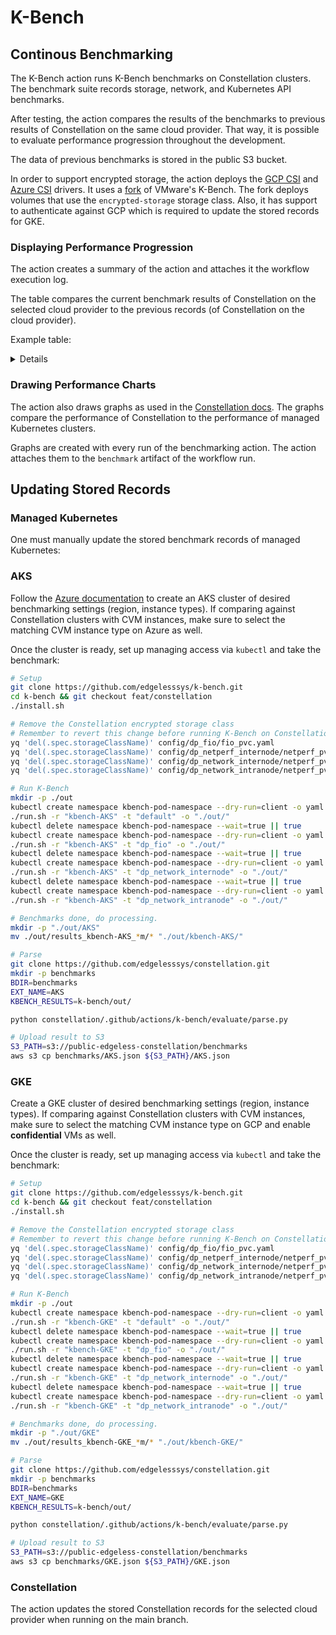 # K-Bench

## Continous Benchmarking
The K-Bench action runs K-Bench benchmarks on Constellation clusters.
The benchmark suite records storage, network, and Kubernetes API benchmarks.

After testing, the action compares the results of the benchmarks to previous results of Constellation on the same cloud provider. That way, it is possible to evaluate performance progression throughout the development.

The data of previous benchmarks is stored in the public S3 bucket.

In order to support encrypted storage, the action deploys the [GCP CSI](https://github.com/edgelesssys/constellation-gcp-compute-persistent-disk-csi-driver) and [Azure CSI](https://github.com/edgelesssys/constellation-azuredisk-csi-driver) drivers. It uses a [fork](https://github.com/edgelesssys/k-bench) of VMware's K-Bench. The fork deploys volumes that use the `encrypted-storage` storage class. Also, it has support to authenticate against GCP which is required to update the stored records for GKE.

### Displaying Performance Progression
The action creates a summary of the action and attaches it the workflow execution log.

The table compares the current benchmark results of Constellation on the selected cloud provider to the previous records (of Constellation on the cloud provider).

Example table:

<details>

| Benchmark suite | Current | Previous | Ratio |
|-|-|-|-|
| pod_create (ms) | 306.521 | 196.762 | 1.558 ⬆️ |
| pod_list (ms) | 157.272 | 2083.966 | 0.075 ⬇️ |
| pod_get (ms) | 157.42899 | 99.745 | 1.578 ⬆️ |
| pod_update (ms) | 176.695 | 150.139 | 1.177 ⬆️ |
| pod_delete (ms) | 165.996 | 449.71698 | 0.369 ⬇️ |
| svc_create (ms) | 208.479 | 407.957 | 0.511 ⬇️ |
| svc_list (ms) | 154.088 | 1398.8309 | 0.11 ⬇️ |
| svc_get (ms) | 156.53699 | 100.264 | 1.561 ⬆️ |
| svc_update (ms) | 157.96 | 127.22 | 1.242 ⬆️ |
| svc_delete (ms) | 193.49901 | 914.974 | 0.211 ⬇️ |
| depl_create (ms) | 347.759 | 212.902 | 1.633 ⬆️ |
| depl_list (ms) | 158.06 | 2060.005 | 0.077 ⬇️ |
| depl_update (ms) | 175.196 | 124.198 | 1.411 ⬆️ |
| depl_scale (ms) | 161.622 | 215.881 | 0.749 ⬇️ |
| depl_delete (ms) | 157.02899 | 178.04 | 0.882 ⬇️ |
| net_internode_snd (Mbit/s) | 979.0 | 1090.0 | 1.113 ⬆️ |
| net_intranode_snd (Mbit/s) | 20700.0 | 30000.0 | 1.449 ⬆️ |
| fio_root_async_R70W30_R (MiB/s) | 0.4541015625 | 5.1953125 | 11.441 ⬆️ |
| fio_root_async_R70W30_W (MiB/s) | 0.2001953125 | 2.2353515625 | 11.166 ⬆️ |
| fio_root_async_R100W0_R (MiB/s) | 0.58984375 | 39.0 | 66.119 ⬆️ |
| fio_root_async_R0W100_W (MiB/s) | 1.1806640625 | 2.3896484375 | 2.024 ⬆️ |

</details>

### Drawing Performance Charts
The action also draws graphs as used in the [Constellation docs](https://docs.edgeless.systems/constellation/next/overview/performance). The graphs compare the performance of Constellation to the performance of managed Kubernetes clusters.

Graphs are created with every run of the benchmarking action. The action attaches them to the `benchmark` artifact of the workflow run.

## Updating Stored Records

### Managed Kubernetes
One must manually update the stored benchmark records of managed Kubernetes:

### AKS
Follow the [Azure documentation](https://learn.microsoft.com/en-us/azure/aks/learn/quick-kubernetes-deploy-portal?tabs=azure-cli) to create an AKS cluster of desired benchmarking settings (region, instance types). If comparing against Constellation clusters with CVM instances, make sure to select the matching CVM instance type on Azure as well.

Once the cluster is ready, set up managing access via `kubectl` and take the benchmark:
```bash
# Setup
git clone https://github.com/edgelesssys/k-bench.git
cd k-bench && git checkout feat/constellation
./install.sh

# Remove the Constellation encrypted storage class 
# Remember to revert this change before running K-Bench on Constellation!
yq 'del(.spec.storageClassName)' config/dp_fio/fio_pvc.yaml
yq 'del(.spec.storageClassName)' config/dp_netperf_internode/netperf_pvc.yml
yq 'del(.spec.storageClassName)' config/dp_network_internode/netperf_pvc.yaml
yq 'del(.spec.storageClassName)' config/dp_network_intranode/netperf_pvc.yml

# Run K-Bench
mkdir -p ./out
kubectl create namespace kbench-pod-namespace --dry-run=client -o yaml | kubectl apply -f -
./run.sh -r "kbench-AKS" -t "default" -o "./out/"
kubectl delete namespace kbench-pod-namespace --wait=true || true
kubectl create namespace kbench-pod-namespace --dry-run=client -o yaml |  kubectl apply -f -
./run.sh -r "kbench-AKS" -t "dp_fio" -o "./out/"
kubectl delete namespace kbench-pod-namespace --wait=true || true
kubectl create namespace kbench-pod-namespace --dry-run=client -o yaml |  kubectl apply -f -
./run.sh -r "kbench-AKS" -t "dp_network_internode" -o "./out/"
kubectl delete namespace kbench-pod-namespace --wait=true || true
kubectl create namespace kbench-pod-namespace --dry-run=client -o yaml |  kubectl apply -f -
./run.sh -r "kbench-AKS" -t "dp_network_intranode" -o "./out/"

# Benchmarks done, do processing.
mkdir -p "./out/AKS"
mv ./out/results_kbench-AKS_*m/* "./out/kbench-AKS/"

# Parse
git clone https://github.com/edgelesssys/constellation.git
mkdir -p benchmarks
BDIR=benchmarks
EXT_NAME=AKS
KBENCH_RESULTS=k-bench/out/

python constellation/.github/actions/k-bench/evaluate/parse.py

# Upload result to S3 
S3_PATH=s3://public-edgeless-constellation/benchmarks
aws s3 cp benchmarks/AKS.json ${S3_PATH}/AKS.json
```

### GKE
Create a GKE cluster of desired benchmarking settings (region, instance types). If comparing against Constellation clusters with CVM instances, make sure to select the matching CVM instance type on GCP and enable **confidential** VMs as well.

Once the cluster is ready, set up managing access via `kubectl` and take the benchmark:
```bash
# Setup
git clone https://github.com/edgelesssys/k-bench.git
cd k-bench && git checkout feat/constellation
./install.sh

# Remove the Constellation encrypted storage class 
# Remember to revert this change before running K-Bench on Constellation!
yq 'del(.spec.storageClassName)' config/dp_fio/fio_pvc.yaml
yq 'del(.spec.storageClassName)' config/dp_netperf_internode/netperf_pvc.yml
yq 'del(.spec.storageClassName)' config/dp_network_internode/netperf_pvc.yaml
yq 'del(.spec.storageClassName)' config/dp_network_intranode/netperf_pvc.yml

# Run K-Bench
mkdir -p ./out
kubectl create namespace kbench-pod-namespace --dry-run=client -o yaml | kubectl apply -f -
./run.sh -r "kbench-GKE" -t "default" -o "./out/"
kubectl delete namespace kbench-pod-namespace --wait=true || true
kubectl create namespace kbench-pod-namespace --dry-run=client -o yaml |  kubectl apply -f -
./run.sh -r "kbench-GKE" -t "dp_fio" -o "./out/"
kubectl delete namespace kbench-pod-namespace --wait=true || true
kubectl create namespace kbench-pod-namespace --dry-run=client -o yaml |  kubectl apply -f -
./run.sh -r "kbench-GKE" -t "dp_network_internode" -o "./out/"
kubectl delete namespace kbench-pod-namespace --wait=true || true
kubectl create namespace kbench-pod-namespace --dry-run=client -o yaml |  kubectl apply -f -
./run.sh -r "kbench-GKE" -t "dp_network_intranode" -o "./out/"

# Benchmarks done, do processing.
mkdir -p "./out/GKE"
mv ./out/results_kbench-GKE_*m/* "./out/kbench-GKE/"

# Parse
git clone https://github.com/edgelesssys/constellation.git
mkdir -p benchmarks
BDIR=benchmarks
EXT_NAME=GKE
KBENCH_RESULTS=k-bench/out/

python constellation/.github/actions/k-bench/evaluate/parse.py

# Upload result to S3 
S3_PATH=s3://public-edgeless-constellation/benchmarks
aws s3 cp benchmarks/GKE.json ${S3_PATH}/GKE.json
```

### Constellation
The action updates the stored Constellation records for the selected cloud provider when running on the main branch.
